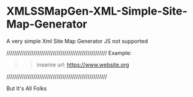 # XMLSSMapGen-XML-Simple-Site-Map-Generator
A very simple Xml Site Map Generator JS not supported

////////////////////////////////////////////////////
Example:

>> inserire url: https://www.website.org

////////////////////////////////////////////////////

But It's All Folks
